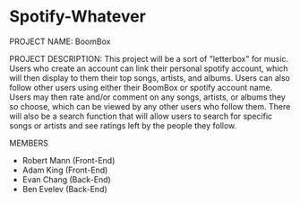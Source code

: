 # Spotify-Whatever

PROJECT NAME: BoomBox

PROJECT DESCRIPTION: This project will be a sort of "letterbox" for music. Users who create an account can link their personal spotify account, which will then display to them their top songs, artists, and albums. Users can also follow other users using either their BoomBox or spotify account name. Users may then rate and/or comment on any songs, artists, or albums they so choose, which can be viewed by any other users who follow them. There will also be a search function that will allow users to search for specific songs or artists and see ratings left by the people they follow.


MEMBERS
- Robert Mann (Front-End)
- Adam King (Front-End)
- Evan Chang (Back-End)
- Ben Evelev (Back-End)
